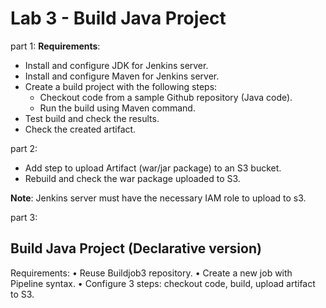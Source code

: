 # Lab 3 - Build Java Project 

part 1:
**Requirements**:
- Install and configure JDK for Jenkins server.
- Install and configure Maven for Jenkins server.
- Create a build project with the following steps:
    - Checkout code from a sample Github repository (Java code).
    - Run the build using Maven command.
- Test build and check the results.
- Check the created artifact.

part 2:

- Add step to upload Artifact (war/jar package) to an S3 bucket.
- Rebuild and check the war package uploaded to S3.

**Note**: Jenkins server must have the necessary IAM role to upload to s3.

part 3:

## Build Java Project (Declarative version)
Requirements:
• Reuse Buildjob3 repository.
• Create a new job with Pipeline syntax.
• Configure 3 steps: checkout code, build, upload artifact to S3.